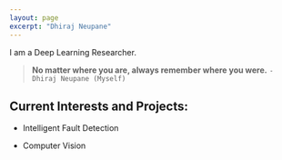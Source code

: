 ```yaml
---
layout: page
excerpt: "Dhiraj Neupane"
---
```


I am a Deep Learning Researcher. <br/>
>**No matter where you are, always remember where you were.**
>`-Dhiraj Neupane (Myself)`

## Current Interests and Projects:

- Intelligent Fault Detection
<!--#- [GitHub Pages](https://dhirajneupane.github.io/) -->
- Computer Vision
